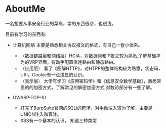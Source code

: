 # AboutMe

一名想要从事安全行业的菜鸟，学的东西很杂，也很浅。

目前有学习的东西有:

- 计算机网络 主要是熟悉相关协议报文的格式，有自己一套小体系。
  - （数据链路层和网络层）HCIA，对数据帧和IP报文较为熟悉,了解基础华为的VRP界面，有动手配置直连路由和静态路由。
  - （应用层） 看了《图解HTTP》，对HTPP的整体结构较为熟悉，状态码，URI，Cookie有一点浅显的认识。
  - （表示层） 大学有学习《应用密码学》和《信息安全数学基础》，熟悉常见的的加密方式，了解常见的解密加密方式,对数论部分有一些了解。

- OWASP-TOP-10
  - 打完了BurpSuite官网的SQLi的靶场，对手动注入较为了解，主要是UNION注入和盲注。
  - XSS有一个基本的认识， 知道三种类型
